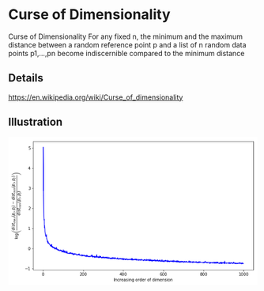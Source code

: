 # Curse of Dimensionality
Curse of Dimensionality 
For any fixed n, the minimum and the maximum distance between a random reference point p and a list of n random data points p1,...,pn become indiscernible compared to the minimum distance

## Details 
https://en.wikipedia.org/wiki/Curse_of_dimensionality

## Illustration
![Curse of Dimensionality](https://github.com/VarunKumarOjha/Curse-of-Dimensionality/blob/master/CoD.png)
